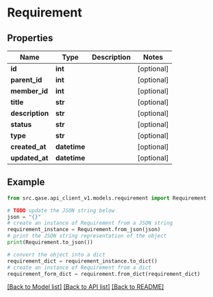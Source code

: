 # Requirement


## Properties

Name | Type | Description | Notes
------------ | ------------- | ------------- | -------------
**id** | **int** |  | [optional] 
**parent_id** | **int** |  | [optional] 
**member_id** | **int** |  | [optional] 
**title** | **str** |  | [optional] 
**description** | **str** |  | [optional] 
**status** | **str** |  | [optional] 
**type** | **str** |  | [optional] 
**created_at** | **datetime** |  | [optional] 
**updated_at** | **datetime** |  | [optional] 

## Example

```python
from src.qase.api_client_v1.models.requirement import Requirement

# TODO update the JSON string below
json = "{}"
# create an instance of Requirement from a JSON string
requirement_instance = Requirement.from_json(json)
# print the JSON string representation of the object
print(Requirement.to_json())

# convert the object into a dict
requirement_dict = requirement_instance.to_dict()
# create an instance of Requirement from a dict
requirement_form_dict = requirement.from_dict(requirement_dict)
```
[[Back to Model list]](../README.md#documentation-for-models) [[Back to API list]](../README.md#documentation-for-api-endpoints) [[Back to README]](../README.md)


